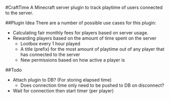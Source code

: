 #CraftTime
A Minecraft server plugin to track playtime of users connected to the server.

##Plugin Idea
There are a number of possible use cases for this plugin:
- Calculating fair monthly fees for players based on server usage.
- Rewarding players based on the amount of time 
spent on the server
    - Lootbox every 1 hour played
    - A title (prefix) for the most amount of playtime out of any player that has
    connected to the server
    - New permissions based on how active a player is

##Todo
- Attach plugin to DB? (For storing elapsed time)
    - Does connection time only need to be pushed to DB on disconnect?
- Wait for connection then start timer (per player)